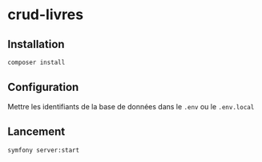 # crud-livres

## Installation
```bash
composer install
```

## Configuration
Mettre les identifiants de la base de données dans le `.env` ou le `.env.local`

## Lancement
```bash
symfony server:start
```
